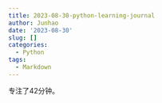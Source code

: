 ```yaml
---
title: 2023-08-30-python-learning-journal
author: Junhao
date: '2023-08-30'
slug: []
categories:
  - Python
tags:
  - Markdown
---
```

  专注了42分钟。